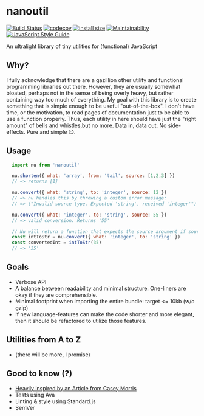 # nanoutil
[![Build Status](https://travis-ci.com/EKMN/nanoutil.svg?branch=master)](https://travis-ci.com/EKMN/nanoutil)
[![codecov](https://codecov.io/gh/EKMN/nanoutil/branch/master/graph/badge.svg)](https://codecov.io/gh/EKMN/nanoutil)
[![install size](https://packagephobia.now.sh/badge?p=nanoutil@0.1.1)](https://packagephobia.now.sh/result?p=nanoutil@0.1.1)
[![Maintainability](https://api.codeclimate.com/v1/badges/fda50a3cb4ee9624f9f8/maintainability)](https://codeclimate.com/github/EKMN/nanoutil/maintainability)
[![JavaScript Style Guide](https://img.shields.io/badge/code_style-standard-brightgreen.svg)](https://standardjs.com)


An ultralight library of tiny utilities for (functional) JavaScript

## Why?
I fully acknowledge that there are a gazillion other utility and functional programming libraries out there. However, they are usually somewhat bloated, perhaps not in the sense of being overly heavy, but rather containing way too much of everything. My goal with this library is to create something that is simple enough to be useful "out-of-the-box". I don't have time, or the motivation, to read pages of documentation just to be able to use a function properly. Thus, each utility in here should have just the "right amount" of bells and whistles,but no more. Data in, data out. No side-effects. Pure and simple 😉.

## Usage
  ```js
    import nu from 'nanoutil'

    nu.shorten({ what: 'array', from: 'tail', source: [1,2,3] })
    // => returns [1]

    nu.convert({ what: 'string', to: 'integer', source: 12 })
    // => nu handles this by throwing a custom error message: 
    // => ("Invalid source type. Expected 'string', received 'integer'")

    nu.convert({ what: 'integer', to: 'string', source: 55 })
    // => valid conversion. Returns '55'

    // Nu will return a function that expects the source argument if source is omitted.
    const intToStr = nu.convert({ what: 'integer', to: 'string' })
    const convertedInt = intToStr(35)
    // => '35'

  ```

## Goals
- Verbose API
- A balance between readability and minimal structure. One-liners are okay if they are comprehensible.
- Minimal footprint when importing the entire bundle: target <= 10kb (w/o gzip)
- If new language-features can make the code shorter and more elegant, then it should be refactored to utilize those features. 

## Utilities from A to Z
* (there will be more, I promise)

## Good to know (?)
* [Heavily inspired by an Article from Casey Morris](https://medium.com/dailyjs/functional-js-with-es6-recursive-patterns-b7d0813ef9e3)
* Tests using Ava
* Linting & style using Standard.js
* SemVer
